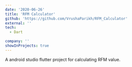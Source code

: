 ```yaml
---
date: '2020-06-26'
title: 'RFM Calculator'
github: 'https://github.com/VrushaParikh/RFM_Calculator'
external: ''
tech:
  - Dart
  
company: ''
showInProjects: true
---
```


A android studio flutter project for calculating RFM value.
